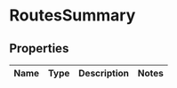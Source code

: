 
# RoutesSummary

## Properties
Name | Type | Description | Notes
------------ | ------------- | ------------- | -------------



